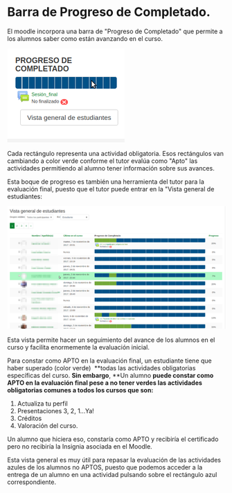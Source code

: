 # Barra de Progreso de Completado.

El moodle incorpora una barra de "Progreso de Completado" que permite a los alumnos saber como están avanzando en el curso.

![](img/img0.png)

Cada rectángulo representa una actividad obligatoria. Esos rectángulos van cambiando a color verde conforme el tutor evalúa como "Apto" las actividades permitiendo al alumno tener información sobre sus avances.

Esta boque de progreso es también una herramienta del tutor para la evaluación final, puesto que el tutor puede entrar en la "Vista general de estudiantes:

![](img/img1.png)

Esta vista permite hacer un seguimiento del avance de los alumnos en el curso y facilita enormemente la evaluación inicial.

Para constar como APTO en la evaluación final, un estudiante tiene que haber superado (color verde)  **todas las actividades obligatorias específicas del curso. **Sin embargo**, **Un alumno **puede constar como APTO en la evaluación final pese a no tener verdes las actividades obligatorias comunes a todos los cursos que son:**

1. Actualiza tu perfil
1. Presentaciones 3, 2, 1...Ya!
1. Créditos
1. Valoración del curso.

Un alumno que hiciera eso, constaría como APTO y recibiría el certificado pero no recibiría la Insignia asociada en el Moodle.

Esta vista general es muy útil para repasar la evaluación de las actividades azules de los alumnos no APTOS, puesto que podemos acceder a la entrega de un alumno en una actividad pulsando sobre el rectángulo azul correspondiente.
